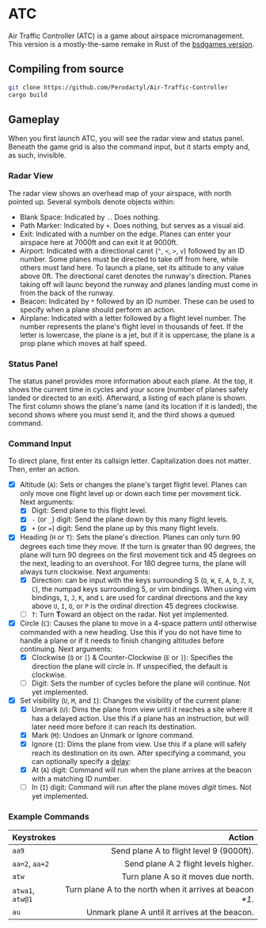 # ATC

Air Traffic Controller (ATC) is a game about airspace micromanagement. This version is a mostly-the-same remake in Rust of the [bsdgames version](https://github.com/vattam/BSDGames).

## Compiling from source
```sh
git clone https://github.com/Perodactyl/Air-Traffic-Controller
cargo build
```

## Gameplay
When you first launch ATC, you will see the radar view and status panel. Beneath the game grid is also the command input, but it starts empty and, as such, invisible.
### Radar View
The radar view shows an overhead map of your airspace, with north pointed up. Several symbols denote objects within:
- Blank Space: Indicated by `.`. Does nothing.
- Path Marker: Indicated by `+`. Does nothing, but serves as a visual aid.
- Exit: Indicated with a number on the edge. Planes can enter your airspace here at 7000ft and can exit it at 9000ft.
- Airport: Indicated with a directional caret (`^`, `<`, `>`, `v`) followed by an ID number. Some planes must be directed to take off from here, while others must land here. To launch a plane, set its altitude to any value above 0ft. The directional caret denotes the runway's direction. Planes taking off will launc beyond the runway and planes landing must come in from the back of the runway.
- Beacon: Indicated by `*` followed by an ID number. These can be used to specify when a plane should perform an action.
- Airplane: Indicated with a letter followed by a flight level number. The number represents the plane's flight level in thousands of feet. If the letter is lowercase, the plane is a jet, but if it is uppercase, the plane is a prop plane which moves at half speed.

### Status Panel
The status panel provides more information about each plane. At the top, it shows the current time in cycles and your score (number of planes safely landed or directed to an exit). Afterward, a listing of each plane is shown. The first column shows the plane's name (and its location if it is landed), the second shows where you must send it, and the third shows a queued command.

### Command Input
To direct plane, first enter its callsign letter. Capitalization does not matter. Then, enter an action.
- [x] Altitude (`A`): Sets or changes the plane's target flight level. Planes can only move one flight level up or down each time per movement tick. Next arguments:
    - [x] Digit: Send plane to this flight level.
    - [x] `-` (or `_`) digit: Send the plane down by this many flight levels.
    - [x] `+` (or `=`) digit: Send the plane up by this many flight levels.
- [x] Heading (`H` or `T`): Sets the plane's direction. Planes can only turn 90 degrees each time they move. If the turn is greater than 90 degrees, the plane will turn 90 degrees on the first movement tick and 45 degrees on the next, leading to an overshoot. For 180 degree turns, the plane will always turn clockwise. Next arguments:
    - [x] Direction: can be input with the keys surrounding S (`Q`, `W`, `E`, `A`, `D`, `Z`, `X`, `C`), the numpad keys surrounding 5, or vim bindings. When using vim bindings, `I`, `J`, `K`, and `L` are used for cardinal directions and the key above `U`, `I`, `O`, or `P` is the ordinal direction 45 degrees clockwise.
    - [ ] `T`: Turn **T**oward an object on the radar. Not yet implemented.
- [x] Circle (`C`): Causes the plane to move in a 4-space pattern until otherwise commanded with a new heading. Use this if you do not have time to handle a plane or if it needs to finish changing altitudes before continuing. Next arguments:
    - [x] Clockwise (`Q` or `[`) & Counter-Clockwise (`E` or `]`): Specifies the direction the plane will circle in. If unspecified, the default is clockwise.
    - [ ] Digit: Sets the number of cycles before the plane will continue. Not yet implemented.
- [x] Set visibility (`U`, `M`, and `I`): Changes the visibility of the current plane:
    - [x] Unmark (`U`): Dims the plane from view until it reaches a site where it has a delayed action. Use this if a plane has an instruction, but will later need more before it can reach its destination.
    - [x] Mark (`M`): Undoes an Unmark or Ignore command.
    - [x] Ignore (`I`): Dims the plane from view. Use this if a plane will safely reach its destination on its own.
After specifying a command, you can optionally specify a <u>delay</u>:
    - [x] At (`A`) digit: Command will run when the plane arrives at the beacon with a matching ID number.
    - [ ] In (`I`) digit: Command will run after the plane moves *digit* times. Not yet implemented.

### Example Commands
| Keystrokes | Action |
| :--------- | -----: |
| `aa9`      | Send plane A to flight level 9 (9000ft). |
| `aa=2`, `aa+2` | Send plane A 2 flight levels higher. |
| `atw`      | Turn plane A so it moves due north. |
| `atwa1`, `atw@1` | Turn plane A to the north when it arrives at beacon _*1_. |
| `au`       | Unmark plane A until it arrives at the beacon. |


